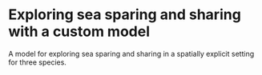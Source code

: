 # Exploring sea sparing and sharing with a custom model

A model for exploring sea sparing and sharing in a spatially explicit setting for three species.
